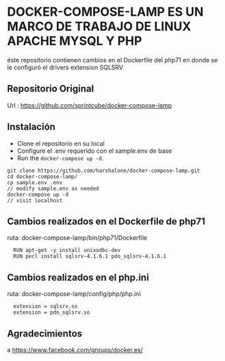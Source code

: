 # DOCKER-COMPOSE-LAMP ES UN MARCO DE TRABAJO  DE LINUX APACHE  MYSQL Y PHP

éste repositorio contienen cambios en el Dockerfile del php71 en donde se le configuró el drivers extension SQLSRV

## Repositorio Original
 
 Url : https://github.com/sprintcube/docker-compose-lamp 

##  Instalación
 
* Clone el repositorio en su local
* Configure el .env requerido con el sample.env de base
* Run the `docker-compose up -d`.

```shell
git clone https://github.com/harshalone/docker-compose-lamp.git
cd docker-compose-lamp/
cp sample.env .env
// modify sample.env as needed
docker-compose up -d
// visit localhost
```

##  Cambios realizados en el Dockerfile de php71

  ruta: docker-compose-lamp/bin/php71/Dockerfile
  
  ```shell
    RUN apt-get -y install unixodbc-dev
    RUN pecl install sqlsrv-4.1.6.1 pdo_sqlsrv-4.1.6.1
  ```
  ##  Cambios realizados en el php.ini 
  
  ruta: docker-compose-lamp/config/php/php.ini
  
  ```shell
    extension = sqlsrv.so
    extension = pdo_sqlsrv.so
  ```
  
  ## Agradecimientos 
 a https://www.facebook.com/groups/docker.es/ 
 
